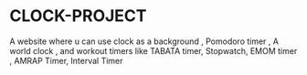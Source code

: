# CLOCK-PROJECT
A website where u can use clock as a background , Pomodoro timer ,  A world clock , and workout timers like TABATA timer, Stopwatch, EMOM timer , AMRAP  Timer, Interval Timer
